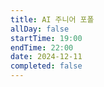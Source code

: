 ```yaml
---
title: AI 주니어 포폴
allDay: false
startTime: 19:00
endTime: 22:00
date: 2024-12-11
completed: false
---
```

